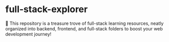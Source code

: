 # full-stack-explorer
📘 This repository is a treasure trove of full-stack learning resources, neatly organized into backend, frontend, and full-stack folders to boost your web development journey!
